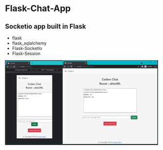 
# Flask-Chat-App
## Socketio app built in Flask


* flask
* flask_sqlalchemy 
* Flask-SocketIo
* Flask-Session

![image1](https://github.com/gabbar23/Flask-Chat-App/blob/master/static/images/preview.jpg)

